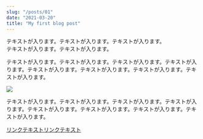```yaml
---
slug: "/posts/01"
date: "2021-03-20"
title: "My first blog post"
---
```


テキストが入ります。テキストが入ります。テキストが入ります。<br>テキストが入ります。テキストが入ります。

テキストが入ります。テキストが入ります。テキストが入ります。テキストが入ります。テキストが入ります。テキストが入ります。テキストが入ります。テキストが入ります。

<img src="https://placehold.jp/700x400.png">

テキストが入ります。テキストが入ります。テキストが入ります。テキストが入ります。テキストが入ります。テキストが入ります。テキストが入ります。テキストが入ります。

<a href="#">リンクテキストリンクテキスト</a>
